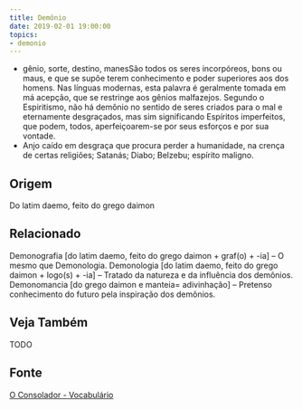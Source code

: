 ```yaml
---
title: Demônio
date: 2019-02-01 19:00:00
topics:
- demonio
---
```


* gênio, sorte, destino, manesSão todos os seres incorpóreos, bons ou maus, e
  que se supõe terem conhecimento e poder superiores aos dos homens. Nas línguas
  modernas, esta palavra é geralmente tomada em má acepção, que se restringe aos
  gênios malfazejos. Segundo o Espiritismo, não há demônio no sentido de seres
  criados para o mal e eternamente desgraçados, mas sim significando Espíritos
  imperfeitos, que podem, todos, aperfeiçoarem-se por seus esforços e por sua
  vontade. 
* Anjo caído em desgraça que procura perder a humanidade, na crença de certas
  religiões; Satanás; Diabo; Belzebu; espírito maligno.

## Origem
Do latim daemo, feito do grego daimon

## Relacionado
Demonografia [do latim daemo, feito do grego daimon + graf(o) + -ia] – O mesmo que Demonologia.
Demonologia [do latim daemo, feito do grego daimon + logo(s) + -ia] – Tratado da natureza e da influência dos demônios.
Demonomancia [do grego daimon e manteia= adivinhação] – Pretenso conhecimento do futuro pela inspiração dos demônios.

## Veja Também
TODO

## Fonte
[O Consolador - Vocabulário](http://www.oconsolador.com.br/linkfixo/vocabulario/principal.html)


